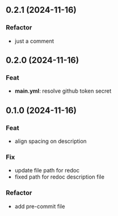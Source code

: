 ## 0.2.1 (2024-11-16)

### Refactor

- just a comment

## 0.2.0 (2024-11-16)

### Feat

- **main.yml**: resolve github token secret

## 0.1.0 (2024-11-16)

### Feat

- align spacing on description

### Fix

- update file path for redoc
- fixed path for redoc description file

### Refactor

- add pre-commit file
